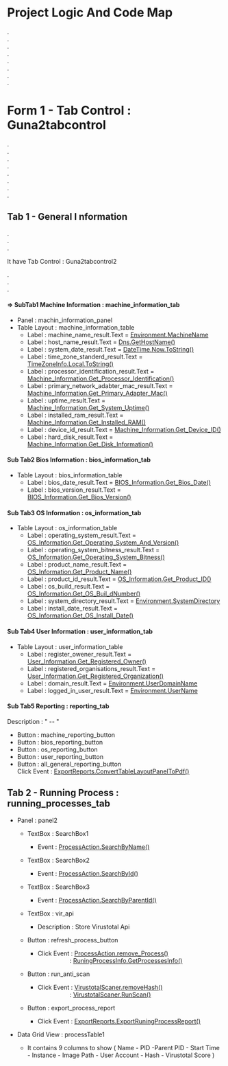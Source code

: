 # Project Logic And Code Map
.<br>.<br>.<br>.<br>.<br>.<br>.<br>.<br>
# Form 1 - Tab Control : Guna2tabcontrol
.<br>.<br>.<br>.<br>.<br>.<br>.<br>.<br>
## Tab 1 - General I nformation

.<br>.<br>.<br>

It have  Tab Control : Guna2tabcontrol2

.<br>.<br>.<br>

#### => SubTab1 Machine Information : machine_information_tab
+ Panel : machin_information_panel
+ Table Layout : machine_information_table
  - Label : machine_name_result.Text = [Environment.MachineName]( )
  - Label : host_name_result.Text = [Dns.GetHostName()]( )
  - Label : system_date_result.Text = [DateTime.Now.ToString()]( )
  - Label : time_zone_standerd_result.Text = [TimeZoneInfo.Local.ToString()]( )
  - Label : processor_identification_result.Text = [Machine_Information.Get_Processor_Identification()]( )
  - Label : primary_network_adabter_mac_result.Text = [Machine_Information.Get_Primary_Adapter_Mac()]( )
  - Label : uptime_result.Text = [Machine_Information.Get_System_Uptime()]( )
  - Label : installed_ram_result.Text = [Machine_Information.Get_Installed_RAM()]( )
  - Label : device_id_result.Text = [Machine_Information.Get_Device_ID()]( )
  - Label : hard_disk_result.Text = [Machine_Information.Get_Disk_Information()]( )


#### Sub Tab2 Bios Information : bios_information_tab
+ Table Layout : bios_information_table
  - Label : bios_date_result.Text = [BIOS_Information.Get_Bios_Date()]( )
  - Label : bios_version_result.Text = [BIOS_Information.Get_Bios_Version()]( )
#### Sub Tab3 OS Information : os_information_tab
+ Table Layout : os_information_table
  - Label : operating_system_result.Text = [OS_Information.Get_Operating_System_And_Version()]( )
  - Label : operating_system_bitness_result.Text = [OS_Information.Get_Operating_System_Bitness()]( )
  - Label : product_name_result.Text = [OS_Information.Get_Product_Name()]( )
  - Label : product_id_result.Text = [OS_Information.Get_Product_ID()]( )
  - Label : os_build_result.Text = [OS_Information.Get_OS_Buil_dNumber()]( )
  - Label : system_directory_result.Text = [Environment.SystemDirectory]( )
  - Label : install_date_result.Text = [OS_Information.Get_OS_Install_Date()]( )

#### Sub Tab4 User Information : user_information_tab
+ Table Layout : user_information_table
  - Label : register_owener_result.Text = [User_Information.Get_Registered_Owner()]( )
  - Label : registered_organisations_result.Text = [User_Information.Get_Registered_Organization()]( )
  - Label : domain_result.Text = [Environment.UserDomainName]( )
  - Label : logged_in_user_result.Text = [Environment.UserName]( )

#### Sub Tab5 Reporting : reporting_tab
Description : " -- "
+ Button : machine_reporting_button
+ Button : bios_reporting_button
+ Button : os_reporting_button
+ Button : user_reporting_button
+ Button : all_general_reporting_button <br>
Click Event : [ExportReports.ConvertTableLayoutPanelToPdf()]( )


## Tab 2 - Running Process : running_processes_tab

+ Panel : panel2
  + TextBox : SearchBox1
    - Event : [ProcessAction.SearchByName()]( )
  + TextBox : SearchBox2
    - Event : [ProcessAction.SearchById()]( )

  + TextBox : SearchBox3
    - Event : [ProcessAction.SearchByParentId()]( )

  + TextBox : vir_api
    - Description : Store Virustotal Api
    
  + Button : refresh_process_button
     - Click Event : [ProcessAction.remove_Process()]( ) <br>
     &nbsp; &nbsp; &nbsp; &nbsp; &nbsp; &nbsp; &nbsp; &nbsp; &nbsp; &nbsp;: [RuningProcessInfo.GetProcessesInfo()]( )

  + Button : run_anti_scan
     - Click Event : [VirustotalScaner.removeHash()]( ) <br>
     &nbsp; &nbsp; &nbsp; &nbsp; &nbsp; &nbsp; &nbsp; &nbsp; &nbsp; &nbsp;: [VirustotalScaner.RunScan()]( )
     
  + Button : export_process_report
     - Click Event : [ExportReports.ExportRuningProcessReport()]( )

+ Data Grid View : processTable1
  - It contains 9 columns to show ( Name - PID -Parent PID - Start Time - Instance - Image Path - User Account - Hash - Virustotal Score )


















